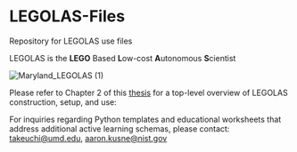 # LEGOLAS-Files
Repository for LEGOLAS use files

LEGOLAS is the **LEGO** Based **L**ow-cost **A**utonomous **S**cientist

![Maryland_LEGOLAS (1)](https://user-images.githubusercontent.com/77853868/221426502-a4a30599-ae79-4cee-bc83-a9bbdd2f6685.png)

Please refer to Chapter 2 of this [thesis](https://github.com/logansaar/LEGOLAS-Files/blob/main/Saar%20Thesis%20Final%20Document.pdf) for a top-level overview of LEGOLAS construction, setup, and use: 

For inquiries regarding Python templates and educational worksheets that address additional active learning schemas, please contact:  takeuchi@umd.edu, aaron.kusne@nist.gov
